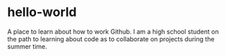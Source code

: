# hello-world
A place to learn about how to work Github.
I am a high school student on the path to learning about code as to collaborate on projects during the summer time.

